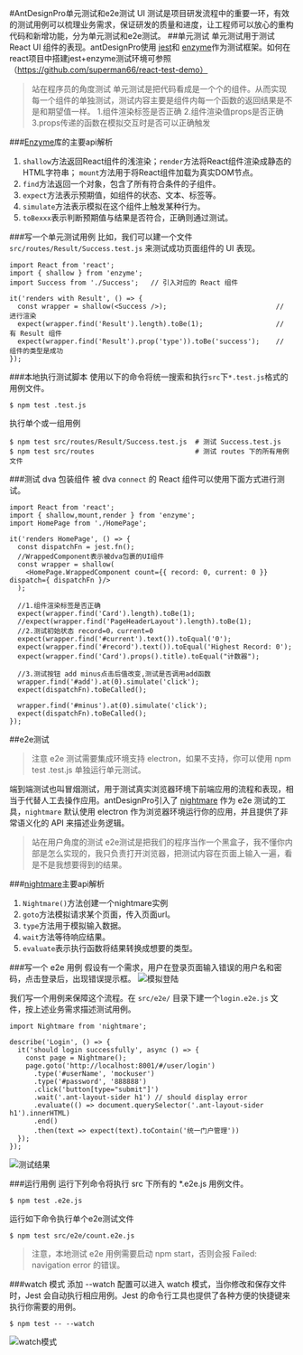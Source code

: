 ﻿#AntDesignPro单元测试和e2e测试
UI 测试是项目研发流程中的重要一环，有效的测试用例可以梳理业务需求，保证研发的质量和进度，让工程师可以放心的重构代码和新增功能，分为单元测试和e2e测试。
##单元测试
单元测试用于测试 React UI 组件的表现。antDesignPro使用 [jest](http://facebook.github.io/jest/)和 [enzyme](http://airbnb.io/enzyme/docs/api/index.html)作为测试框架。如何在react项目中搭建jest+enzyme测试环境可参照（https://github.com/superman66/react-test-demo）
 >站在程序员的角度测试
单元测试是把代码看成是一个个的组件。从而实现每一个组件的单独测试，测试内容主要是组件内每一个函数的返回结果是不是和期望值一样。
 1.组件渲染标签是否正确
 2.组件渲染值props是否正确
 3.props传递的函数在模拟交互时是否可以正确触发

###[Enzyme](http://airbnb.io/enzyme/docs/api/)库的主要api解析
1. `shallow`方法返回React组件的浅渲染；`render`方法将React组件渲染成静态的HTML字符串； `mount`方法用于将React组件加载为真实DOM节点。
2. `find`方法返回一个对象，包含了所有符合条件的子组件。
3. `expect`方法表示预期值，如组件的状态、文本、标签等。
4. `simulate`方法表示模拟在这个组件上触发某种行为。
5. `toBexxx`表示判断预期值与结果是否符合，正确则通过测试。

###写一个单元测试用例
比如，我们可以建一个文件 `src/routes/Result/Success.test.js` 来测试成功页面组件的 UI 表现。
```
import React from 'react';
import { shallow } from 'enzyme';
import Success from './Success';   // 引入对应的 React 组件

it('renders with Result', () => {
  const wrapper = shallow(<Success />);                           // 进行渲染
  expect(wrapper.find('Result').length).toBe(1);                  // 有 Result 组件
  expect(wrapper.find('Result').prop('type')).toBe('success');    // 组件的类型是成功
});
```
###本地执行测试脚本
使用以下的命令将统一搜索和执行`src`下`*.test.js`格式的用例文件。
```
$ npm test .test.js
```
执行单个或一组用例
```
$ npm test src/routes/Result/Success.test.js  # 测试 Success.test.js
$ npm test src/routes                         # 测试 routes 下的所有用例文件
```
###测试 dva 包装组件
被 dva `connect` 的 React 组件可以使用下面方式进行测试。
```
import React from 'react';
import { shallow,mount,render } from 'enzyme';
import HomePage from './HomePage';

it('renders HomePage', () => {
  const dispatchFn = jest.fn();
  //WrappedComponent表示被dva包裹的UI组件
  const wrapper = shallow(
    <HomePage.WrappedComponent count={{ record: 0, current: 0 }} dispatch={ dispatchFn }/>
  );

  //1.组件渲染标签是否正确
  expect(wrapper.find('Card').length).toBe(1);
  //expect(wrapper.find('PageHeaderLayout').length).toBe(1);
  //2.测试初始状态 record=0，current=0
  expect(wrapper.find('#current').text()).toEqual('0');
  expect(wrapper.find('#record').text()).toEqual('Highest Record: 0');
  expect(wrapper.find('Card').props().title).toEqual("计数器");

  //3.测试按钮 add minus点击后值改变,测试是否调用add函数
  wrapper.find('#add').at(0).simulate('click');
  expect(dispatchFn).toBeCalled();

  wrapper.find('#minus').at(0).simulate('click');
  expect(dispatchFn).toBeCalled();
});
```
##e2e测试
>注意 e2e 测试需要集成环境支持 electron，如果不支持，你可以使用 npm test .test.js 单独运行单元测试。

端到端测试也叫冒烟测试，用于测试真实浏览器环境下前端应用的流程和表现，相当于代替人工去操作应用。antDesignPro引入了 [nightmare](http://www.nightmarejs.org/) 作为 e2e 测试的工具，`nightmare` 默认使用 electron 作为浏览器环境运行你的应用，并且提供了非常语义化的 API 来描述业务逻辑。

>站在用户角度的测试
 e2e测试是把我们的程序当作一个黑盒子，我不懂你内部是怎么实现的，我只负责打开浏览器，把测试内容在页面上输入一遍，看是不是我想要得到的结果。

###[nightmare](https://github.com/miccuci/nightmare)主要api解析
1. `Nightmare()`方法创建一个nightmare实例
2. `goto`方法模拟请求某个页面，传入页面url。
3. `type`方法用于模拟输入数据。
4. `wait`方法等待响应结果。
5. `evaluate`表示执行函数将结果转换成想要的类型。

###写一个 e2e 用例
假设有一个需求，用户在登录页面输入错误的用户名和密码，点击登录后，出现错误提示框。
![模拟登陆](http://upload-images.jianshu.io/upload_images/8245634-ef528b90f7418e6b.png?imageMogr2/auto-orient/strip%7CimageView2/2/w/1240)

我们写一个用例来保障这个流程。在 `src/e2e/` 目录下建一个`login.e2e.js` 文件，按上述业务需求描述测试用例。
```
import Nightmare from 'nightmare';

describe('Login', () => {
  it('should login successfully', async () => {
    const page = Nightmare();
    page.goto('http://localhost:8001/#/user/login')
      .type('#userName', 'mockuser')
      .type('#password', '888888')
      .click('button[type="submit"]')
      .wait('.ant-layout-sider h1') // should display error
      .evaluate(() => document.querySelector('.ant-layout-sider h1').innerHTML)
      .end()
      .then(text => expect(text).toContain('统一门户管理'))
  });
});
```
![测试结果](http://upload-images.jianshu.io/upload_images/8245634-f6720949fc757c3c.png?imageMogr2/auto-orient/strip%7CimageView2/2/w/1240)

###运行用例
运行下列命令将执行 src 下所有的 *.e2e.js 用例文件。
```
$ npm test .e2e.js
```
运行如下命令执行单个e2e测试文件
```
$ npm test src/e2e/count.e2e.js
```
>注意，本地测试 e2e 用例需要启动 npm start，否则会报 Failed: navigation error 的错误。

###watch 模式
添加 --watch 配置可以进入 watch 模式，当你修改和保存文件时，Jest 会自动执行相应用例。Jest 的命令行工具也提供了各种方便的快捷键来执行你需要的用例。
```
$ npm test -- --watch
```
![watch模式](http://upload-images.jianshu.io/upload_images/8245634-3bc43392bac367a2.png?imageMogr2/auto-orient/strip%7CimageView2/2/w/1240)